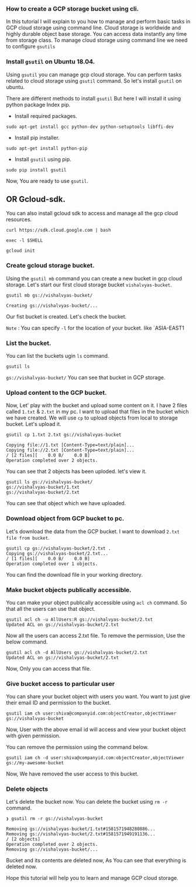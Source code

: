 ### How to create a GCP storage bucket using cli.

In this tutorial I will explain to you how to manage and perform basic tasks in GCP cloud storage using command line. Cloud storage is worldwide and highly durable object base storage. You can access data instantly any time from storage class. To manage cloud storage using command line we need to configure `gsutils`

### Install `gsutil` on Ubuntu 18.04.
Using `gsutil` you can manage gcp cloud storage. You can perform tasks related to cloud storage using `gsutil` command. So let's install `gsutil` on ubuntu.

There are different methods to install `gsutil` But here I will install it using python package Index pip.

* Install required packages.
```
sudo apt-get install gcc python-dev python-setuptools libffi-dev
```

* Install pip installer.
```
sudo apt-get install python-pip
```

* Install `gsutil` using pip.
```
sudo pip install gsutil
```

Now, You are ready to use `gsutil`.


## OR Gcloud-sdk.
You can also install gcloud sdk to access and manage all the gcp cloud resources.
```
curl https://sdk.cloud.google.com | bash
```
```
exec -l $SHELL
```
```
gcloud init
```



### Create gcloud storage bucket.
Using the `gsutil mb`  command you can create a new bucket in gcp cloud storage. Let's start our first cloud storage bucket `vishalvyas-bucket`.

```
gsutil mb gs://vishalvyas-bucket/
```
`Creating gs://vishalvyas-bucket/...`

Our fist bucket is created. Let's check the bucket.

`Note` : You can specify `-l` for the location of your bucket. like `ASIA-EAST1

### List the bucket.
You can list the buckets ugin `ls` command.

```
gsutil ls
```
`gs://vishalvyas-bucket/`
You can see that bucket in GCP storage.

### Upload content to the GCP bucket.
Now, Let' play with the bucket and upload some content on it. I have 2 files called `1.txt` & `2.txt` in my pc. I want to upload that files in the bucket which we have created. We will use `cp` to upload objects from local to storage bucket. Let's upload it.

```
gsutil cp 1.txt 2.txt gs://vishalvyas-bucket

```
```
Copying file://1.txt [Content-Type=text/plain]...
Copying file://2.txt [Content-Type=text/plain]...                               
/ [2 files][    0.0 B/    0.0 B]                                                
Operation completed over 2 objects.                                              
```
You can see that 2 objects has been uploded. let's view it.

```
gsutil ls gs://vishalvyas-bucket/
gs://vishalvyas-bucket/1.txt
gs://vishalvyas-bucket/2.txt

```
You can see that object which we have uploaded.

### Download object from GCP bucket to pc.
Let's download the data from the GCP bucket. I want to download `2.txt file from bucket`.

```
gsutil cp gs://vishalvyas-bucket/2.txt .
Copying gs://vishalvyas-bucket/2.txt...
/ [1 files][    0.0 B/    0.0 B]                                                
Operation completed over 1 objects.  
```
You can find the download file in your working directory.

### Make bucket objects publically accessible.

You can make your object publically accessible using `acl ch` command. So that all the users can use that object.

```
gsutil acl ch -u AllUsers:R gs://vishalvyas-bucket/2.txt
Updated ACL on gs://vishalvyas-bucket/2.txt
```
Now all the users can access 2.txt file. To remove the permission, Use the below command.

```
gsutil acl ch -d AllUsers gs://vishalvyas-bucket/2.txt
Updated ACL on gs://vishalvyas-bucket/2.txt
```
Now, Only you can access that file.


### Give bucket access to particular user
You can share your bucket object with users you want. You want to just give their email ID and permission to the bucket.

```
gsutil iam ch user:shiva@companyid.com:objectCreator,objectViewer gs://vishalvyas-bucket
```

Now, User with the above email id will access and view your bucket object with given permission.

You can remove the permission using the command below.

```
gsutil iam ch -d user:shiva@companyid.com:objectCreator,objectViewer gs://my-awesome-bucket

```
Now, We have removed the user access to this bucket.


### Delete objects
Let's delete the bucket now. You can delete the bucket using `rm -r` command.
```
❯ gsutil rm -r gs://vishalvyas-bucket

```

```
Removing gs://vishalvyas-bucket/1.txt#1581571948280886...
Removing gs://vishalvyas-bucket/2.txt#1581571949191136...                       
/ [2 objects]                                                                   
Operation completed over 2 objects.                                              
Removing gs://vishalvyas-bucket/...
```
Bucket and its contents are deleted now, As You can see that everything is deleted now.

Hope this tutorial will help you to learn and manage GCP cloud storage.
